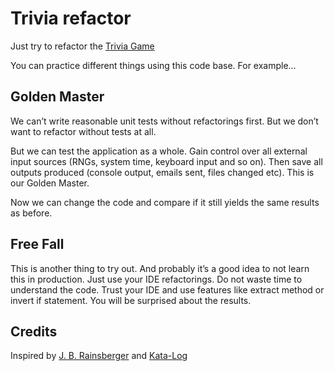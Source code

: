 # Trivia refactor

Just try to refactor the [Trivia Game](https://github.com/jbrains/trivia)

You can practice different things using this code base. For example…

## Golden Master
We can’t write reasonable unit tests without refactorings first. But we don’t want to refactor without tests at all.

But we can test the application as a whole. Gain control over all external input sources (RNGs, system time, keyboard input and so on). Then save all outputs produced (console output, emails sent, files changed etc). This is our Golden Master.

Now we can change the code and compare if it still yields the same results as before.

## Free Fall

This is another thing to try out. And probably it’s a good idea to not learn this in production. Just use your IDE refactorings. Do not waste time to understand the code. Trust your IDE and use features like extract method or invert if statement. You will be surprised about the results.

## Credits

Inspired by [J. B. Rainsberger](https://github.com/jbrains/trivia) and [Kata-Log](https://kata-log.rocks/ugly-trivia-kata)